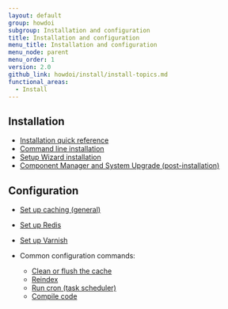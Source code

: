 ```yaml
---
layout: default
group: howdoi
subgroup: Installation and configuration
title: Installation and configuration
menu_title: Installation and configuration
menu_node: parent
menu_order: 1
version: 2.0
github_link: howdoi/install/install-topics.md
functional_areas:
  - Install
---
```


## Installation
*	<a href="{{page.baseurl}}/install-gde/install-quick-ref.html">Installation quick reference</a>
*	<a href="{{page.baseurl}}/install-gde/install/cli/install-cli.html">Command line installation</a>
*	<a href="{{page.baseurl}}/install-gde/install/web/install-web.html">Setup Wizard installation</a>
*	<a href="{{page.baseurl}}/comp-mgr/bk-compman-upgrade-guide.html">Component Manager and System Upgrade (post-installation)</a>

## Configuration
*	<a href="{{page.baseurl}}/config-guide/cache.html">Set up caching (general)</a>
*	<a href="{{page.baseurl}}/config-guide/redis/config-redis.html">Set up Redis</a>
*	<a href="{{page.baseurl}}/config-guide/varnish/config-varnish.html">Set up Varnish</a>
*	Common configuration commands:

	*	<a href="{{page.baseurl}}/config-guide/cli/config-cli-subcommands-cache.html">Clean or flush the cache</a>
	*	<a href="{{page.baseurl}}/config-guide/cli/config-cli-subcommands-index.html">Reindex</a>
	*	<a href="{{page.baseurl}}/config-guide/cli/config-cli-subcommands-cron.html">Run cron (task scheduler)</a>
	*	<a href="{{page.baseurl}}/config-guide/cli/config-cli-subcommands-compiler.html">Compile code</a>
